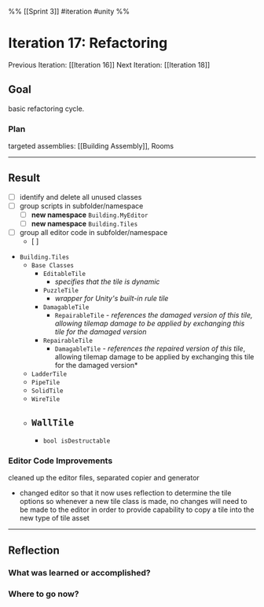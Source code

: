 %%
[[Sprint 3]] #iteration #unity
%%
# Iteration 17: Refactoring 
Previous Iteration: [[Iteration 16]]
Next Iteration: [[Iteration 18]]


## Goal
basic refactoring cycle.  

### Plan
targeted assemblies: [[Building Assembly]], Rooms



----
## Result

- [ ] identify and delete all unused classes
- [ ] group scripts in subfolder/namespace
	- [ ] **new namespace** `Building.MyEditor`
	- [ ] **new namespace** `Building.Tiles`
- [ ] group all editor code in subfolder/namespace
	- [ ] 


- `Building.Tiles`
	- `Base Classes`
		- `EditableTile`
			- *specifies that the tile is dynamic*
		- `PuzzleTile`
			- *wrapper for Unity's built-in rule tile*
		- `DamagableTile`
			- `RepairableTile` - *references the damaged version of this tile, allowing tilemap damage to be applied by exchanging this tile for the damaged version*
		- `RepairableTile`
			- `DamagableTile` - *references the repaired version of this tile*, allowing tilemap damage to be applied by exchanging this tile for the damaged version*
	- `LadderTile`
	- `PipeTile`
	- `SolidTile`
	- `WireTile`
	- `WallTile`
		- 
		- `bool isDestructable`

### Editor Code Improvements
cleaned up the editor files, separated copier and generator

- changed editor so that it now uses reflection to determine the tile options so whenever a new tile class is made, no changes will need to be made to the editor in order to provide capability to copy a tile into the new type of tile asset


----
## Reflection



### What was learned or accomplished?


### Where to go now?

